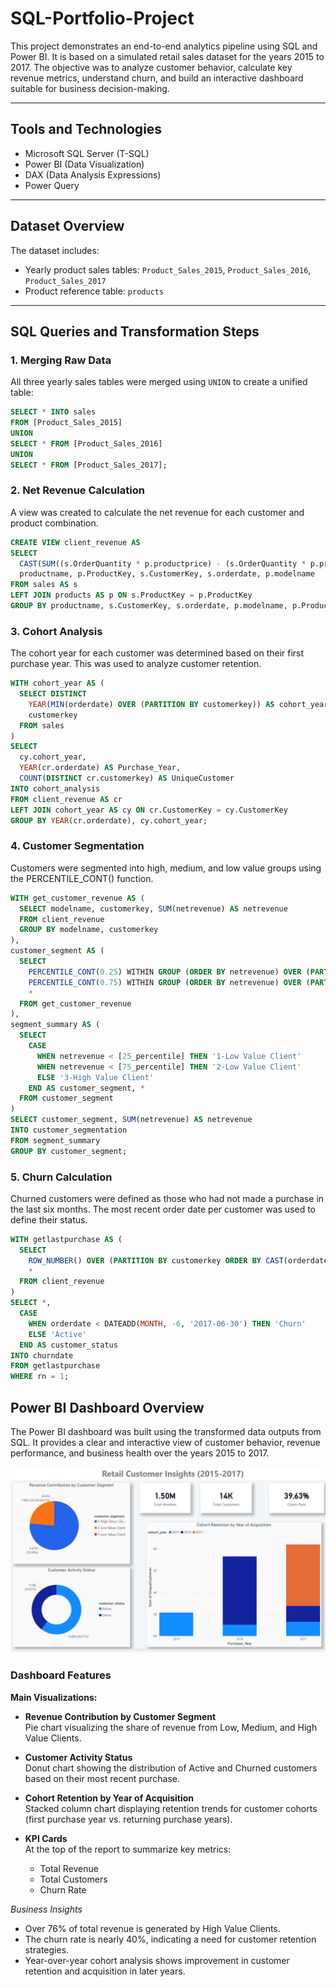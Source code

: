 # SQL-Portfolio-Project

This project demonstrates an end-to-end analytics pipeline using SQL and Power BI. It is based on a simulated retail sales dataset for the years 2015 to 2017. The objective was to analyze customer behavior, calculate key revenue metrics, understand churn, and build an interactive dashboard suitable for business decision-making.

---

## Tools and Technologies

- Microsoft SQL Server (T-SQL)
- Power BI (Data Visualization)
- DAX (Data Analysis Expressions)
- Power Query

---

## Dataset Overview

The dataset includes:

- Yearly product sales tables: `Product_Sales_2015`, `Product_Sales_2016`, `Product_Sales_2017`
- Product reference table: `products`

---

## SQL Queries and Transformation Steps

### 1. Merging Raw Data

All three yearly sales tables were merged using `UNION` to create a unified table:

```sql
SELECT * INTO sales
FROM [Product_Sales_2015]
UNION
SELECT * FROM [Product_Sales_2016]
UNION
SELECT * FROM [Product_Sales_2017];
```

### 2. Net Revenue Calculation

A view was created to calculate the net revenue for each customer and product combination.

```sql
CREATE VIEW client_revenue AS
SELECT 
  CAST(SUM((s.OrderQuantity * p.productprice) - (s.OrderQuantity * p.productcost)) AS DECIMAL(19,2)) AS NetRevenue,
  productname, p.ProductKey, s.CustomerKey, s.orderdate, p.modelname
FROM sales AS s
LEFT JOIN products AS p ON s.ProductKey = p.ProductKey
GROUP BY productname, s.CustomerKey, s.orderdate, p.modelname, p.ProductKey;
```

### 3. Cohort Analysis

The cohort year for each customer was determined based on their first purchase year. This was used to analyze customer retention.

```sql
WITH cohort_year AS (
  SELECT DISTINCT
    YEAR(MIN(orderdate) OVER (PARTITION BY customerkey)) AS cohort_year,
    customerkey
  FROM sales
)
SELECT 
  cy.cohort_year,
  YEAR(cr.orderdate) AS Purchase_Year,
  COUNT(DISTINCT cr.customerkey) AS UniqueCustomer
INTO cohort_analysis
FROM client_revenue AS cr
LEFT JOIN cohort_year AS cy ON cr.CustomerKey = cy.CustomerKey
GROUP BY YEAR(cr.orderdate), cy.cohort_year;
```

### 4. Customer Segmentation

Customers were segmented into high, medium, and low value groups using the PERCENTILE_CONT() function.

```sql
WITH get_customer_revenue AS (
  SELECT modelname, customerkey, SUM(netrevenue) AS netrevenue
  FROM client_revenue
  GROUP BY modelname, customerkey
), 
customer_segment AS (
  SELECT 
    PERCENTILE_CONT(0.25) WITHIN GROUP (ORDER BY netrevenue) OVER (PARTITION BY modelname) AS "25_percentile",
    PERCENTILE_CONT(0.75) WITHIN GROUP (ORDER BY netrevenue) OVER (PARTITION BY modelname) AS "75_percentile",
    *
  FROM get_customer_revenue
),
segment_summary AS (
  SELECT 
    CASE 
      WHEN netrevenue < [25_percentile] THEN '1-Low Value Client'
      WHEN netrevenue < [75_percentile] THEN '2-Low Value Client'
      ELSE '3-High Value Client' 
    END AS customer_segment, *
  FROM customer_segment
)
SELECT customer_segment, SUM(netrevenue) AS netrevenue
INTO customer_segmentation
FROM segment_summary
GROUP BY customer_segment;
```

### 5. Churn Calculation

Churned customers were defined as those who had not made a purchase in the last six months. The most recent order date per customer was used to define their status.

```sql
WITH getlastpurchase AS (
  SELECT 
    ROW_NUMBER() OVER (PARTITION BY customerkey ORDER BY CAST(orderdate AS DATE) DESC) AS rn,
    *
  FROM client_revenue
)
SELECT *, 
  CASE 
    WHEN orderdate < DATEADD(MONTH, -6, '2017-06-30') THEN 'Churn'
    ELSE 'Active'
  END AS customer_status
INTO churndate
FROM getlastpurchase
WHERE rn = 1;
```

## Power BI Dashboard Overview

The Power BI dashboard was built using the transformed data outputs from SQL. It provides a clear and interactive view of customer behavior, revenue performance, and business health over the years 2015 to 2017.

![Alt Text](https://github.com/Sofiya-Banmala/SQL-Portfolio-Project/blob/main/SQL%20Portfolio.JPG)

### Dashboard Features

**Main Visualizations:**

- **Revenue Contribution by Customer Segment**  
  Pie chart visualizing the share of revenue from Low, Medium, and High Value Clients.
  
- **Customer Activity Status**  
  Donut chart showing the distribution of Active and Churned customers based on their most recent purchase.

- **Cohort Retention by Year of Acquisition**  
  Stacked column chart displaying retention trends for customer cohorts (first purchase year vs. returning purchase years).

- **KPI Cards**  
  At the top of the report to summarize key metrics:
  - Total Revenue
  - Total Customers
  - Churn Rate


*Business Insights*

- Over 76% of total revenue is generated by High Value Clients.
- The churn rate is nearly 40%, indicating a need for customer retention strategies.
- Year-over-year cohort analysis shows improvement in customer retention and acquisition in later years.

